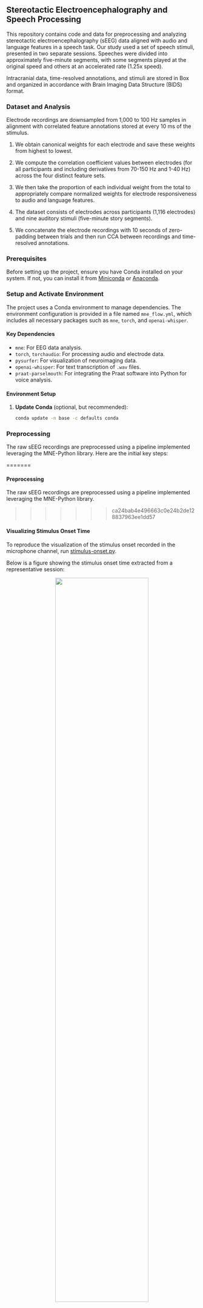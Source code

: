 ## Stereotactic Electroencephalography and Speech Processing

This repository contains code and data for preprocessing and analyzing stereotactic electroencephalography (sEEG) data aligned with audio and language features in a speech task. Our study used a set of speech stimuli, presented in two separate sessions. Speeches were divided into approximately five-minute segments, with some segments played at the original speed and others at an accelerated rate (1.25x speed). 

Intracranial data, time-resolved annotations, and stimuli are stored in Box and organized in accordance with Brain Imaging Data Structure (BIDS) format. 

### Dataset and Analysis

Electrode recordings are downsampled from 1,000 to 100 Hz samples in alignment with correlated feature annotations stored at every 10 ms of the stimulus.


1. We obtain canonical weights for each electrode and save these weights from highest to lowest.

2.  We compute the correlation coefficient values between electrodes (for all participants and including derivatives from 70-150 Hz and 1-40 Hz) across the four distinct feature sets.
   
3. We then take the proportion of each individual weight from the total to appropriately compare normalized weights for electrode responsiveness to audio and language features.
   
4. The dataset consists of electrodes across participants (1,116 electrodes) and nine auditory stimuli (five-minute story segments).
   
5. We concatenate the electrode recordings with 10 seconds of zero-padding between trials and then run CCA between recordings and time-resolved annotations.


### Prerequisites

Before setting up the project, ensure you have Conda installed on your system. If not, you can install it from [Miniconda](https://docs.conda.io/en/latest/miniconda.html) or [Anaconda](https://www.anaconda.com/products/distribution).

### Setup and Activate Environment 

The project uses a Conda environment to manage dependencies. The environment configuration is provided in a file named `mne_flow.yml`, which includes all necessary packages such as `mne`, `torch`, and `openai-whisper`.

#### Key Dependencies
- `mne`: For EEG data analysis.
- `torch`, `torchaudio`: For processing audio and electrode data. 
- `pysurfer`: For visualization of neuroimaging data.
- `openai-whisper`: For text transcription of `.wav` files. 
- `praat-parselmouth`: For integrating the Praat software into Python for voice analysis.

#### Environment Setup

1. **Update Conda** (optional, but recommended):

    ```bash
   conda update -n base -c defaults conda
   ```

### Preprocessing 

The raw sEEG recordings are preprocessed using a pipeline implemented leveraging the MNE-Python library. Here are the initial key steps: 

=======
#### Preprocessing 

The raw sEEG recordings are preprocessed using a pipeline implemented leveraging the MNE-Python library.  
>>>>>>> ca24bab4e496663c0e24b2de128837963ee1dd57

#### Visualizing Stimulus Onset Time

To reproduce the visualization of the stimulus onset recorded in the microphone channel, run [stimulus-onset.py](stimulus-onset.py).

Below is a figure showing the stimulus onset time extracted from a representative session:

<p align="middle">
  <img src="figures/sub-01_ses-01_Jobs2_run-01_onset.jpg" width="70%" />
</p>

<<<<<<< HEAD
A 2-second sine wave was played at the beginning of each speech segment to facilitate alignment of neural responses to stimulus onset. The tone onset recorded in the microphone channel was correlated with the corresponding wav file used to identify and store the precise stimulus onset time for each presentation. This method for correlating the wav file with the microphone channel recording is particularly useful in neuroscience research using ecologically valid stimuli.  

****

#### Word and Phoneme Evoked Response

To visualize evoked response to word and phoneme onsets in the stimulus, run [preprocessing-filtered-data.py](preprocessing-filtered-data.py)

Below is a figure showing the work evoked response (left) and phoneme evoked response (right) for a representative participant in a single trial. 
=======

#### Word and Phoneme Evoked Response


To reproduce the visualization of evoked response to word and phoneme onset, run [preprocessing-filtered-data.py](preprocessing-filtered-data.py).

Below are figures showing evoked response to word onsets (averaged response across all words) and evoked response to phoneme onsets (averaged response across all phonemes) in an individual participant over the course of a single trial.


<p align="middle">
  <img align="top" src="figures/70-150Hz/word-evoked-sub-03-ses-02-BecSlow-run-01.jpg" width="45%" />
  <img align="top" src="figures/70-150Hz/phoneme-evoked-sub-03-ses-02-AttFast-run-01.jpg" width="45%" />
</p>

****

#### Annotations 
=======
**** 

### Annotations 

**Audio Features**

We extract two features from the raw audio: fundamental frequency (Hz) and sound intensity (dB).


<p align="middle">
  <img align="top" src="figures/F0-Spectrogram.png" width="45%" />
  <img align="top" src="figures/Intensity-Waveform.png" width="45%" />
</p>

We use the audio features to identify and localize electrodes maximally responsive in auditory processing of the stimulus. 

**Language Features**

<<<<<<< HEAD
We extract language features from the text transcription of the speeches: GPT-2 Embeddings (5 Principal Components of eighth layer hidden activations) and GPT-2 Entropy (word-level entropy). 

=======
>>>>>>> ca24bab4e496663c0e24b2de128837963ee1dd57
<p align="middle">
  <img align="top" src="figures/Jobs1_embeddings_sentence.png" width="45%" />
  <img align="top" src="figures/Jobs1_entropy_sentence.png" width="45%" />
</p>

We use language features to identify electrodes maximally responsive to language processing in the recording sessions. 

**Features in CCA with Electrode Recordings**

<p align="middle">
  <img src="figures/Jobs1-feature-plot.jpg" width="70%" />
</p>






